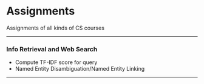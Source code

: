 # Assignments
Assignments of all kinds of CS courses

---
### Info Retrieval and Web Search
+ Compute TF-IDF score for query
+ Named Entity Disambiguation/Named Entity Linking

---
